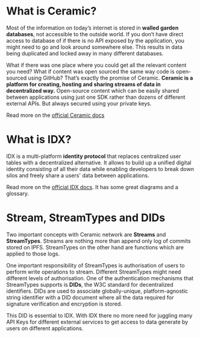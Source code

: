# What is Ceramic?
Most of the information on today’s internet is stored in **walled garden databases**, not accessible to the outside world. If you don’t have direct access to database of if there is no API exposed by the application, you might need to go and look around somewhere else. This results in data being duplicated and locked away in many different databases.

What if there was one place where you could get all the relevant content you need? What if content was open sourced the same way code is open-sourced using GitHub? That’s exactly the promise of Ceramic. **Ceramic is a platform for creating, hosting and sharing streams of data in decentralized way.** Open-source content which can be easily shared between applications using just one SDK rather than dozens of different external APIs. But always secured using your private keys.

Read more on the [official Ceramic docs](https://blog.ceramic.network/what-is-ceramic/)

# What is IDX?
IDX is a multi-platform **identity protocol** that replaces centralized user tables with a decentralized alternative. It allows to build up a unified digital identity consisting of all their data while enabling developers to break down silos and freely share a users' data between applications.

Read more on the [official IDX docs](https://developers.idx.xyz/learn/welcome/). It has some great diagrams and a glossary.

# Stream, StreamTypes and DIDs

Two important concepts with Ceramic network are **Streams** and **StreamTypes**. Streams are nothing more than append only log of commits stored on IPFS. StreamTypes on the other hand are functions which are applied to those logs.

One important responsibility of StreamTypes is authorisation of users to perform write operations to stream. Different StreamTypes might need different levels of authorisation. One of the authentication mechanisms that StreamTypes supports is **DIDs**, the W3C standard for decentralized identifiers. DIDs are used to associate globally-unique, platform-agnostic string identifier with a DID document where all the data required for signature verification and encryption is stored. 

This DID is essential to IDX. With IDX there no more need for juggling many API Keys for different external services to get access to data generate by users on different applications.

